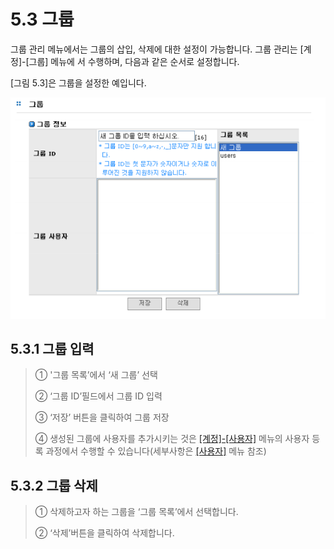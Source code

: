 # 5.3 그룹

그룹 관리 메뉴에서는 그룹의 삽입, 삭제에 대한 설정이 가능합니다. 그룹 관리는 \[계정\]-\[그룹\] 메뉴에 서 수행하며, 다음과 같은 순서로 설정합니다.   
  
 \[그림 5.3\]은 그룹을 설정한 예입니다.

![\[ &#xADF8;&#xB9BC; 5.3 &#xADF8;&#xB8F9;&#xC758; &#xAD00;&#xB9AC; \]](../.gitbook/assets/group1.png)

## 5.3.1 그룹 입력

> ① '그룹 목록’에서 ‘새 그룹’ 선택
>
> ② ‘그룹 ID’필드에서 그룹 ID 입력
>
> ③ ‘저장’ 버튼을 클릭하여 그룹 저장
>
> ④ 생성된 그룹에 사용자를 추가시키는 것은 [\[계정\]-\[사용자\]](../05_account/user.md) 메뉴의 사용자 등록 과정에서 수행할 수 있습니다\(세부사항은 [\[사용자\]](../05_account/user.md) 메뉴 참조\)

## 5.3.2 그룹 삭제

> ① 삭제하고자 하는 그룹을 ‘그룹 목록’에서 선택합니다.
>
> ② ‘삭제’버튼을 클릭하여 삭제합니다.

